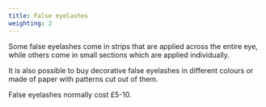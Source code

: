 ```yaml
---
title: False eyelashes
weighting: 2
---
```


Some false eyelashes come in strips that are applied across the entire eye, while others come in small sections which are applied individually.

It is also possible to buy decorative false eyelashes in different colours or made of paper with patterns cut out of them.

False eyelashes normally cost £5-10.